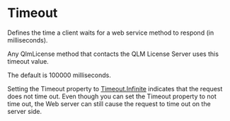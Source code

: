 # Timeout

Defines the time a client waits for a web service method to respond (in milliseconds).

Any QlmLicense method that contacts the QLM License Server uses this timeout value.

The default is 100000 milliseconds.

Setting the Timeout property to [Timeout.Infinite](https://msdn.microsoft.com/en-us/library/system.threading.timeout.infinite\(v=vs.110\).aspx) indicates that the request does not time out. Even though you can set the Timeout property to not time out, the Web server can still cause the request to time out on the server side.
